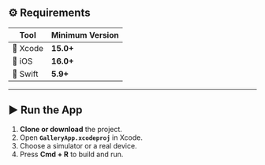## ⚙️ Requirements

| Tool | Minimum Version |
|------|-----------------|
| 🧰 Xcode | **15.0+** |
| 📱 iOS | **16.0+** |
| 🧠 Swift | **5.9+** |

---

## ▶️ Run the App

1. **Clone or download** the project.  
2. Open **`GalleryApp.xcodeproj`** in Xcode.  
3. Choose a simulator or a real device.  
4. Press **Cmd + R** to build and run.  
